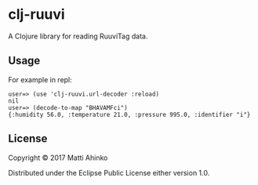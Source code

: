 # clj-ruuvi

A Clojure library for reading RuuviTag data.

## Usage

For example in repl:

```
user=> (use 'clj-ruuvi.url-decoder :reload)
nil
user=> (decode-to-map "BHAVAMFci")
{:humidity 56.0, :temperature 21.0, :pressure 995.0, :identifier "i"}
```

## License

Copyright © 2017 Matti Ahinko

Distributed under the Eclipse Public License either version 1.0.
